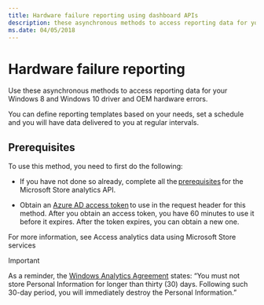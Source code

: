 ```yaml
---
title: Hardware failure reporting using dashboard APIs
description: these asynchronous methods to access reporting data for your Win10/ Win 8.x driver errors and OEM hardware errors.
ms.date: 04/05/2018
---
```


# Hardware failure reporting

Use these asynchronous methods to access reporting data for your Windows 8 and Windows 10 driver and OEM hardware errors. 

You can define reporting templates based on your needs, set a schedule and you will have data delivered to you at regular intervals. 

## Prerequisites 

To use this method, you need to first do the following: 
* If you have not done so already, complete all the [prerequisites](https://docs.microsoft.com/windows/uwp/monetize/access-analytics-data-using-windows-store-services) for the Microsoft Store analytics API. 

* Obtain an [Azure AD access token](https://docs.microsoft.com/windows/uwp/monetize/access-analytics-data-using-windows-store-services) to use in the request header for this method. After you obtain an access token, you have 60 minutes to use it before it expires. After the token expires, you can obtain a new one. 

For more information, see Access analytics data using Microsoft Store services  

> [!IMPORTANT]
> As a reminder, the [Windows Analytics Agreement](https://go.microsoft.com/fwlink/?linkid=866941) states: “You must not store Personal Information for longer than thirty (30) days. Following such 30-day period, you will immediately destroy the Personal Information.” 

